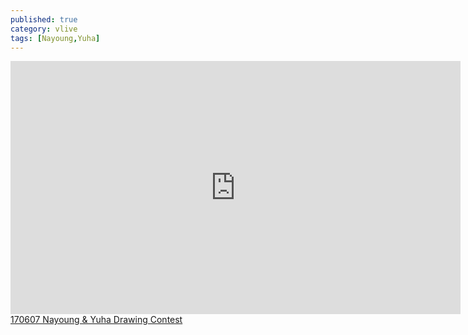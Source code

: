 ```yaml
---
published: true
category: vlive
tags: [Nayoung,Yuha]
---
```

<iframe src="http://www.vlive.tv/embed/16891" frameborder="no" scrolling="no" marginwidth="0" marginheight="0" WIDTH="720" HEIGHT="405" allowfullscreen></iframe><br /><a href="" target="_blank">170607 Nayoung & Yuha Drawing Contest</a>